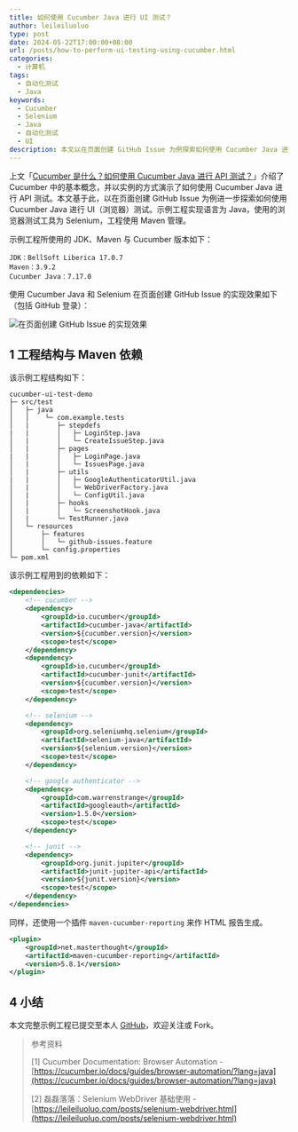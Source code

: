 ```yaml
---
title: 如何使用 Cucumber Java 进行 UI 测试？
author: leileiluoluo
type: post
date: 2024-05-22T17:00:00+08:00
url: /posts/how-to-perform-ui-testing-using-cucumber.html
categories:
  - 计算机
tags:
  - 自动化测试
  - Java
keywords:
  - Cucumber
  - Selenium
  - Java
  - 自动化测试
  - UI
description: 本文以在页面创建 GitHub Issue 为例探索如何使用 Cucumber Java 进行 UI（浏览器）测试。本文使用的浏览器测试工具为 Selenium，实现语言为 Java，工程使用 Maven 管理。
---
```


上文「[Cucumber 是什么？如何使用 Cucumber Java 进行 API 测试？](https://leileiluoluo.github.io/posts/cucumber-introduction.html)」介绍了 Cucumber 中的基本概念，并以实例的方式演示了如何使用 Cucumber Java 进行 API 测试。本文基于此，以在页面创建 GitHub Issue 为例进一步探索如何使用 Cucumber Java 进行 UI（浏览器）测试。示例工程实现语言为 Java，使用的浏览器测试工具为 Selenium，工程使用 Maven 管理。

示例工程所使用的 JDK、Maven 与 Cucumber 版本如下：

```text
JDK：BellSoft Liberica 17.0.7
Maven：3.9.2
Cucumber Java：7.17.0
```

使用 Cucumber Java 和 Selenium 在页面创建 GitHub Issue 的实现效果如下（包括 GitHub 登录）：

![在页面创建 GitHub Issue 的实现效果](https://leileiluoluo.github.io/static/images/uploads/2024/05/creating-github-issue-using-cucumber.gif)

## 1 工程结构与 Maven 依赖

该示例工程结构如下：

```text
cucumber-ui-test-demo
├─ src/test
│   ├─ java
│   │    └─ com.example.tests
│   |       ├─ stepdefs
|   |       │   ├─ LoginStep.java
│   |       │   └─ CreateIssueStep.java
│   |       ├─ pages
|   |       │   ├─ LoginPage.java
│   |       │   └─ IssuesPage.java
│   |       ├─ utils
|   |       │   ├─ GoogleAuthenticatorUtil.java
│   |       │   └─ WebDriverFactory.java
│   |       │   └─ ConfigUtil.java
│   |       ├─ hooks
│   |       │   └─ ScreenshotHook.java
│   |       └─ TestRunner.java
│   └─ resources
│       ├─ features
│       │   └─ github-issues.feature
│       └─ config.properties
└─ pom.xml
```

该示例工程用到的依赖如下：

```xml
<dependencies>
    <!-- cucumber -->
    <dependency>
        <groupId>io.cucumber</groupId>
        <artifactId>cucumber-java</artifactId>
        <version>${cucumber.version}</version>
        <scope>test</scope>
    </dependency>
    <dependency>
        <groupId>io.cucumber</groupId>
        <artifactId>cucumber-junit</artifactId>
        <version>${cucumber.version}</version>
        <scope>test</scope>
    </dependency>

    <!-- selenium -->
    <dependency>
        <groupId>org.seleniumhq.selenium</groupId>
        <artifactId>selenium-java</artifactId>
        <version>${selenium.version}</version>
        <scope>test</scope>
    </dependency>

    <!-- google authenticator -->
    <dependency>
        <groupId>com.warrenstrange</groupId>
        <artifactId>googleauth</artifactId>
        <version>1.5.0</version>
        <scope>test</scope>
    </dependency>

    <!-- junit -->
    <dependency>
        <groupId>org.junit.jupiter</groupId>
        <artifactId>junit-jupiter-api</artifactId>
        <version>${junit.version}</version>
        <scope>test</scope>
    </dependency>
</dependencies>
```

同样，还使用一个插件 `maven-cucumber-reporting` 来作 HTML 报告生成。

```xml
<plugin>
    <groupId>net.masterthought</groupId>
    <artifactId>maven-cucumber-reporting</artifactId>
    <version>5.8.1</version>
</plugin>
```

## 4 小结

本文完整示例工程已提交至本人 [GitHub](https://github.com/leileiluoluo/java-exercises/tree/main/cucumber-ui-test-demo)，欢迎关注或 Fork。

> 参考资料
>
> [1] Cucumber Documentation: Browser Automation - [https://cucumber.io/docs/guides/browser-automation/?lang=java](https://cucumber.io/docs/guides/browser-automation/?lang=java)
>
> [2] 磊磊落落：Selenium WebDriver 基础使用 - [https://leileiluoluo.com/posts/selenium-webdriver.html](https://leileiluoluo.com/posts/selenium-webdriver.html)
